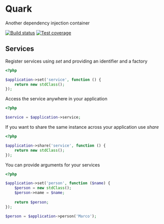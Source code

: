 Quark
=====

Another dependency injection container

[![Build status](https://img.shields.io/travis/PHP-DI/Invoker.svg?style=flat-square)](https://travis-ci.org/marcojetson/quark)
[![Test coverage](https://codeclimate.com/github/marcojetson/quark/badges/coverage.svg)](https://codeclimate.com/github/marcojetson/quark/coverage)

Services
--------

Register services using _set_ and providing an identifier and a factory

```php
<?php

$application->set('service', function () {
    return new stdClass();
});
```

Access the service anywhere in your application

```php
<?php

$service = $application->service;
```

If you want to share the same instance across your application use _share_

```php
<?php

$application->share('service', function () {
    return new stdClass();
});
```

You can provide arguments for your services

```php
<?php

$application->set('person', function ($name) {
    $person = new stdClass();
    $person->name = $name;
    
    return $person;
});

$person = $application->person('Marco');
```
